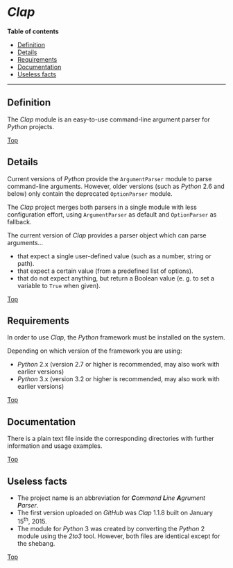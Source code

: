 # *Clap*

**Table of contents**
*   [Definition](#definition)
*   [Details](#details)
*   [Requirements](#requirements)
*   [Documentation](#documentation)
*   [Useless facts](#useless-facts)

----

## Definition

The *Clap* module is an easy-to-use command-line argument parser for *Python* projects.

[Top](#)

## Details

Current versions of *Python* provide the `ArgumentParser` module to parse command-line arguments. However, older versions (such as *Python* 2.6 and below) only contain the deprecated `OptionParser` module.

The *Clap* project merges both parsers in a single module with less configuration effort, using `ArgumentParser` as default and `OptionParser` as fallback.

The current version of *Clap* provides a parser object which can parse arguments...

*   that expect a single user-defined value (such as a number, string or path).
*   that expect a certain value (from a predefined list of options).
*   that do not expect anything, but return a Boolean value (e. g. to set a variable to `True` when given).

[Top](#)

## Requirements

In order to use *Clap*, the *Python* framework must be installed on the system.

Depending on which version of the framework you are using:

*   *Python* 2.x (version 2.7 or higher is recommended, may also work with earlier versions)
*   *Python* 3.x (version 3.2 or higher is recommended, may also work with earlier versions)

[Top](#)

## Documentation

There is a plain text file inside the corresponding directories with further information and usage examples.

[Top](#)

## Useless facts

*   The project name is an abbreviation for ***C****ommand* ***L****ine* ***A****grument* ***P****arser*.
*   The first version uploaded on *GitHub* was *Clap* 1.1.8 built on January 15<sup>th</sup>, 2015.
*   The module for *Python* 3 was created by converting the *Python* 2 module using the *2to3* tool. However, both files are identical except for the shebang.

[Top](#)

